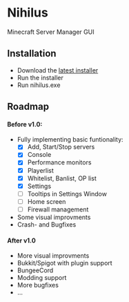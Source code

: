 # Nihilus
Minecraft Server Manager GUI

## Installation
- Download the [latest installer](https://nihilus.gg/downloads/Nihilus_setup.msi) 
- Run the installer
- Run nihilus.exe

## Roadmap
#### Before v1.0:
 - Fully implementing basic funtionality:
   - [x] Add, Start/Stop servers
   - [x] Console
   - [x] Performance monitors
   - [x] Playerlist
   - [x] Whitelist, Banlist, OP list
   - [x] Settings
   - [ ] Tooltips in Settings Window
   - [ ] Home screen
   - [ ] Firewall management
 - Some visual improvments
 - Crash- and Bugfixes
 
#### After v1.0
 - More visual improvments
 - Bukkit/Spigot with plugin support
 - BungeeCord
 - Modding support
 - More bugfixes
 - ...
